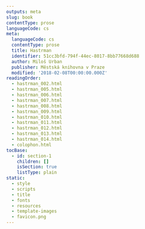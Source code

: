 ```yaml
---
outputs: meta
slug: book
contentType: prose
languageCode: cs
meta:
  languageCode: cs
  contentType: prose
  title: Hastrman
  identifier: 51cc3bfd-794f-44ec-8017-8bb77668d688
  author: Miloš Urban
  publisher: Městská knihovna v Praze
  modified: '2018-02-08T00:00:00.000Z'
readingOrder:
  - hastrman_002.html
  - hastrman_005.html
  - hastrman_006.html
  - hastrman_007.html
  - hastrman_008.html
  - hastrman_009.html
  - hastrman_010.html
  - hastrman_011.html
  - hastrman_012.html
  - hastrman_013.html
  - hastrman_014.html
  - colophon.html
tocBase:
  - id: section-1
    children: []
    isSection: true
    listType: plain
static:
  - style
  - scripts
  - title
  - fonts
  - resources
  - template-images
  - favicon.png
---
```

